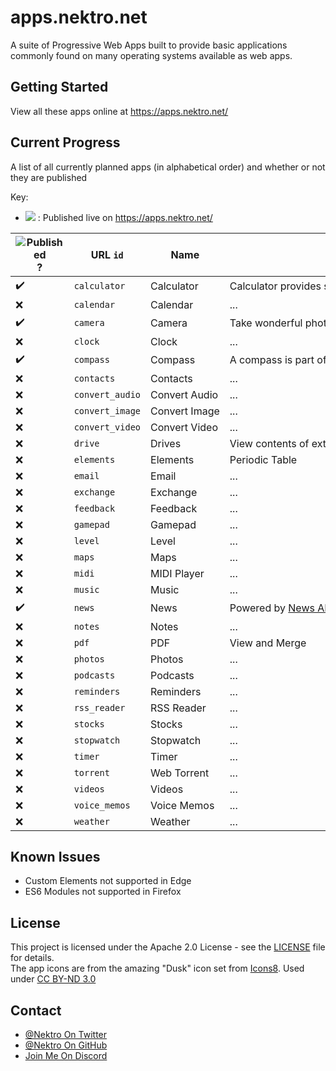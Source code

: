 [pub]: https://png.icons8.com/color/24/000000/domain.png

# apps.nektro.net
A suite of Progressive Web Apps built to provide basic applications commonly found on many operating systems available as web apps.

## Getting Started
View all these apps online at https://apps.nektro.net/

## Current Progress
A list of all currently planned apps (in alphabetical order) and whether or not they are published

Key:
- ![][pub] : Published live on https://apps.nektro.net/

<style>
td { white-space:nowrap; }
</style>

| ![Published][pub]? | URL `id` | Name | Description |
| ---------- | ---- | ---- | ----------- |
| ✔️ | `calculator`    | Calculator    | Calculator provides simple mathematical functions in a beautiful web app. |
| ❌ | `calendar`      | Calendar      | ... |
| ✔️ | `camera`        | Camera        | Take wonderful photos right from the web. |
| ❌ | `clock`         | Clock         | ... |
| ✔️ | `compass`       | Compass       | A compass is part of the essential outdoors toolkit. With this web app, you can now have one. |
| ❌ | `contacts`      | Contacts      | ... |
| ❌ | `convert_audio` | Convert Audio | ... |
| ❌ | `convert_image` | Convert Image | ... |
| ❌ | `convert_video` | Convert Video | ... |
| ❌ | `drive`         | Drives        | View contents of external drives (flash drives, sd cards, etc) |
| ❌ | `elements`      | Elements      | Periodic Table |
| ❌ | `email`         | Email         | ... |
| ❌ | `exchange`      | Exchange      | ... |
| ❌ | `feedback`      | Feedback      | ... |
| ❌ | `gamepad`       | Gamepad       | ... |
| ❌ | `level`         | Level         | ... |
| ❌ | `maps`          | Maps          | ... |
| ❌ | `midi`          | MIDI Player   | ... |
| ❌ | `music`         | Music         | ... |
| ✔️ | `news`          | News          | Powered by [News API](https://newsapi.org/). Get breaking news headlines, and search for articles from over 5,000 news sources and blogs. |
| ❌ | `notes`         | Notes         | ... |
| ❌ | `pdf`           | PDF           | View and Merge |
| ❌ | `photos`        | Photos        | ... |
| ❌ | `podcasts`      | Podcasts      | ... |
| ❌ | `reminders`     | Reminders     | ... |
| ❌ | `rss_reader`    | RSS Reader    | ... |
| ❌ | `stocks`        | Stocks        | ... |
| ❌ | `stopwatch`     | Stopwatch     | ... |
| ❌ | `timer`         | Timer         | ... |
| ❌ | `torrent`       | Web Torrent   | ... |
| ❌ | `videos`        | Videos        | ... |
| ❌ | `voice_memos`   | Voice Memos   | ... |
| ❌ | `weather`       | Weather       | ... |

## Known Issues
- Custom Elements not supported in Edge
- ES6 Modules not supported in Firefox

## License
This project is licensed under the Apache 2.0 License - see the [LICENSE](LICENSE) file for details.  
The app icons are from the amazing "Dusk" icon set from [Icons8](https://icons8.com/). Used under [CC BY-ND 3.0](https://creativecommons.org/licenses/by-nd/3.0/)

## Contact
- [@Nektro On Twitter](https://twitter.com/Nektro)
- [@Nektro On GitHub](https://github.com/Nektro)
- [Join Me On Discord](https://discord.gg/beUGrGk)
